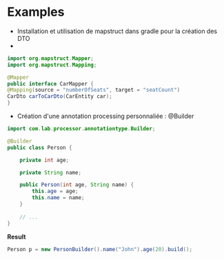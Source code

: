 # Examples

- Installation et utilisation de mapstruct dans gradle pour la création des DTO
- 
```java
import org.mapstruct.Mapper;
import org.mapstruct.Mapping;

@Mapper
public interface CarMapper {
@Mapping(source = "numberOfSeats", target = "seatCount")
CarDto carToCarDto(CarEntity car);
}
```

- Création d'une annotation processing personnaliée : @Builder

```java
import com.lab.processor.annotationtype.Builder;

@Builder
public class Person {

    private int age;

    private String name;

    public Person(int age, String name) {
        this.age = age;
        this.name = name;
    }
    
    // ...
}
```

**Result**

```java
Person p = new PersonBuilder().name("John").age(20).build();
```